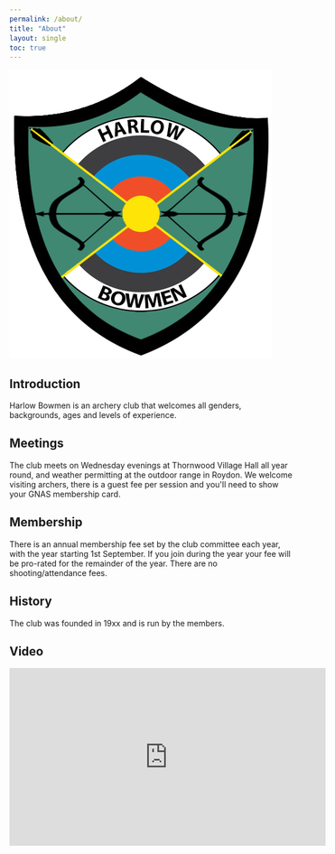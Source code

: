 ```yaml
---
permalink: /about/
title: "About"
layout: single
toc: true
---
```


![Harlow Bowmen Logo](/assets/images/HBLogoT.png)

## Introduction
Harlow Bowmen is an archery club that welcomes all genders, backgrounds, ages and levels of experience.  

## Meetings
The club meets on Wednesday evenings at Thornwood Village Hall all year round, and weather permitting at the outdoor range in Roydon.  We welcome visiting archers, there is a guest fee per session and you'll need to show your GNAS membership card.

## Membership
There is an annual membership fee set by the club committee each year, with the year starting 1st September.  If you join during the year your fee will be pro-rated for the remainder of the year.  There are no shooting/attendance fees.

## History
The club was founded in 19xx and is run by the members.

## Video
<iframe width="560" height="315" src="https://www.youtube.com/embed/fcMskBoI8LA?si=y89GP8HFCpioT6Kx" title="YouTube video player" frameborder="0" allow="accelerometer; autoplay; clipboard-write; encrypted-media; gyroscope; picture-in-picture; web-share" allowfullscreen></iframe>
